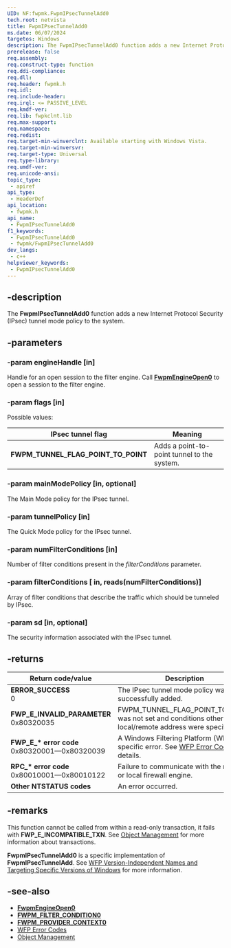 ```yaml
---
UID: NF:fwpmk.FwpmIPsecTunnelAdd0
tech.root: netvista
title: FwpmIPsecTunnelAdd0
ms.date: 06/07/2024
targetos: Windows
description: The FwpmIPsecTunnelAdd0 function adds a new Internet Protocol Security (IPsec) tunnel mode policy to the system.
prerelease: false
req.assembly: 
req.construct-type: function
req.ddi-compliance: 
req.dll: 
req.header: fwpmk.h
req.idl: 
req.include-header: 
req.irql: <= PASSIVE_LEVEL
req.kmdf-ver: 
req.lib: fwpkclnt.lib
req.max-support: 
req.namespace: 
req.redist: 
req.target-min-winverclnt: Available starting with Windows Vista.
req.target-min-winversvr: 
req.target-type: Universal
req.type-library: 
req.umdf-ver: 
req.unicode-ansi: 
topic_type:
 - apiref
api_type:
 - HeaderDef
api_location:
 - fwpmk.h
api_name:
 - FwpmIPsecTunnelAdd0
f1_keywords:
 - FwpmIPsecTunnelAdd0
 - fwpmk/FwpmIPsecTunnelAdd0
dev_langs:
 - c++
helpviewer_keywords:
 - FwpmIPsecTunnelAdd0
---
```


## -description

The **FwpmIPsecTunnelAdd0** function adds a new Internet Protocol Security (IPsec) tunnel mode policy to the system.

## -parameters

### -param engineHandle [in]

Handle for an open session to the filter engine. Call **[FwpmEngineOpen0](nf-fwpmk-fwpmengineopen0.md)** to open a session to the filter engine.

### -param flags [in]

Possible values:

| IPsec tunnel flag | Meaning |
| --- | --- |
| **FWPM_TUNNEL_FLAG_POINT_TO_POINT** | Adds a point-to-point tunnel to the system. |

### -param mainModePolicy [in, optional]

The Main Mode policy for the IPsec tunnel.

### -param tunnelPolicy [in]

The Quick Mode policy for the IPsec tunnel.

### -param numFilterConditions [in]

Number of filter conditions present in the *filterConditions* parameter.

### -param filterConditions [ in, reads(numFilterConditions)]

Array of filter conditions that describe the traffic which should be tunneled by IPsec.

### -param sd [in, optional]

The security information associated with the IPsec tunnel.

## -returns

| Return code/value | Description |
| --- | --- |
| **ERROR_SUCCESS**<br>0 | The IPsec tunnel mode policy was successfully added. |
| **FWP_E_INVALID_PARAMETER**<br>0x80320035 | FWPM_TUNNEL_FLAG_POINT_TO_POINT was not set and conditions other than local/remote address were specified. |
| **FWP_E_\* error code**<br>0x80320001—0x80320039 | A Windows Filtering Platform (WFP) specific error. See [WFP Error Codes](/windows/desktop/FWP/wfp-error-codes) for details. |
| **RPC_\* error code**<br>0x80010001—0x80010122 | Failure to communicate with the remote or local firewall engine. |
| **Other NTSTATUS codes** | An error occurred. |

## -remarks

This function cannot be called from within a read-only transaction, it fails with **FWP_E_INCOMPATIBLE_TXN**. See [Object Management](/windows/desktop/FWP/object-management) for more information about transactions.

**FwpmIPsecTunnelAdd0** is a specific implementation of **FwpmIPsecTunnelAdd**. See [WFP Version-Independent Names and Targeting Specific Versions of Windows](/windows/desktop/FWP/wfp-version-independent-names-and-targeting-specific-versions-of-windows) for more information.

## -see-also

- **[FwpmEngineOpen0](nf-fwpmk-fwpmengineopen0.md)**
- **[FWPM_FILTER_CONDITION0](/windows/desktop/api/fwpmtypes/ns-fwpmtypes-fwpm_filter_condition0)**
- **[FWPM_PROVIDER_CONTEXT0](/windows/desktop/api/fwpmtypes/ns-fwpmtypes-fwpm_provider_context0)**
- [WFP Error Codes](/windows/desktop/FWP/wfp-error-codes)
- [Object Management](/windows/desktop/FWP/object-management)
